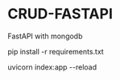# CRUD-FASTAPI
FastAPI with mongodb


pip install -r requirements.txt

 uvicorn index:app --reload


 


